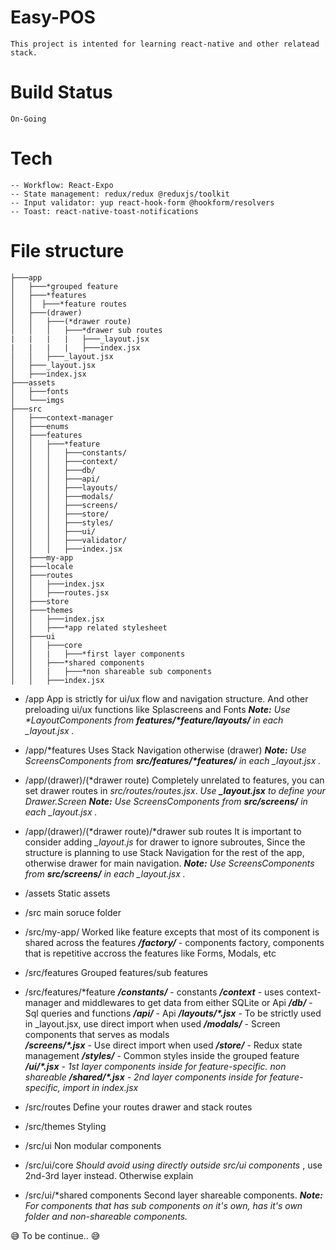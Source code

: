 # Easy-POS

    This project is intented for learning react-native and other relatead stack.

# Build Status

    On-Going

# Tech

    -- Workflow: React-Expo
    -- State management: redux/redux @reduxjs/toolkit
    -- Input validator: yup react-hook-form @hookform/resolvers
    -- Toast: react-native-toast-notifications

# File structure

```
├───app
│   ├───*grouped feature
│   ├───*features
│   │  ├───*feature routes
│   ├───(drawer)
│   │   ├───(*drawer route)
│   │   │   ├───*drawer sub routes
|   |   |   |   ├───_layout.jsx
|   |   |   |   ├───index.jsx
│   │   ├───_layout.jsx
│   ├───_layout.jsx
│   ├───index.jsx
├───assets
│   ├───fonts
│   └───imgs
├───src
│   ├───context-manager
│   ├───enums
│   ├───features
│   │   ├───*feature
│   │   │   ├───constants/
│   │   │   ├───context/
│   │   │   ├───db/
│   │   │   ├───api/
│   │   │   ├───layouts/
│   │   │   ├───modals/
│   │   │   ├───screens/
│   │   │   ├───store/
│   │   │   ├───styles/
│   │   │   ├───ui/
│   │   │   ├───validator/
│   │   │   ├───index.jsx
│   ├───my-app
│   ├───locale
│   ├───routes
│   │   ├───index.jsx
│   │   ├───routes.jsx
│   ├───store
│   ├───themes
│   │   ├───index.jsx
│   │   ├───*app related stylesheet
│   ├───ui
│   │   ├───core
│   │   |   ├───*first layer components
│   │   ├───*shared components
│   │   |   ├───*non shareable sub components
│   │   ├───index.jsx
```

- /app
    App is strictly for ui/ux flow and navigation structure.
    And other preloading ui/ux functions like Splascreens and Fonts
    ***Note:*** *Use \*LayoutComponents from **features/\*feature/layouts/** in each _layout.jsx .*

- /app/*features
    Uses Stack Navigation otherwise (drawer)
    ***Note:*** *Use ScreensComponents from **src/features/\*features/** in each _layout.jsx .*

- /app/(drawer)/(*drawer route)
    Completely unrelated to features, you can set drawer routes in *src/routes/routes.jsx*.
    *Use **_layout.jsx** to define your Drawer.Screen*
    ***Note:*** *Use ScreensComponents from **src/screens/** in each _layout.jsx .*

- /app/(drawer)/(*drawer route)/*drawer sub routes
    It is important to consider adding *_layout.js* for drawer to ignore subroutes, Since the structure is planning to use Stack Navigation for the rest of the app, otherwise drawer for main navigation.
    ***Note:*** *Use ScreensComponents from **src/screens/** in each _layout.jsx .*

- /assets
    Static assets

- /src
    main soruce folder

- /src/my-app/
    Worked like feature excepts that most of its component is shared across the features
    ***/factory/*** - components factory, components that is repetitive accross the features like Forms, Modals, etc
    
- /src/features
    Grouped features/sub features

- /src/features/*feature
    ***/constants/*** - constants
    ***/context*** - uses context-manager and middlewares to get data from either SQLite or Api 
    ***/db/*** - Sql queries and functions
    ***/api/*** - Api 
    ***/layouts/\*.jsx*** - To be strictly used in _layout.jsx, use direct import when used
    ***/modals/*** - Screen components that serves as modals  
    ***/screens/\*.jsx*** - Use direct import when used
    ***/store/*** - Redux state management
    ***/styles/*** - Common styles inside the grouped feature  
    ***/ui/\*.jsx*** *- 1st layer components inside for feature-specific. non shareable*
    ***/shared/\*.jsx*** *- 2nd layer components inside for feature-specific, import in index.jsx*

- /src/routes
    Define your routes drawer and stack routes

- /src/themes
    Styling

- /src/ui
    Non modular components

- /src/ui/core
    *Should avoid using directly outside src/ui components* , use 2nd-3rd layer instead. Otherwise explain

- /src/ui/*shared components
    Second layer shareable components.
    ***Note:*** *For components that has sub components on it's own, has it's own folder and non-shareable components.*

:sweat_smile: To be continue.. :sweat_smile:

